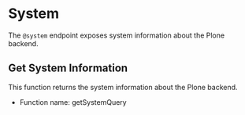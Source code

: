 # System

The `@system` endpoint exposes system information about the Plone backend.

## Get System Information

This function returns the system information about the Plone backend.

- Function name: getSystemQuery
